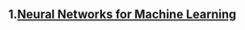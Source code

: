 ## 1.[Neural Networks for Machine Learning](https://www.coursera.org/learn/neural-networks/home/welcome)